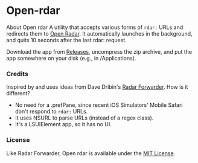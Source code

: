 # Open-rdar

About Open rdar
A utility that accepts various forms of `rdar:` URLs and redirects them to [Open Radar](http://openradar.appspot.com). It automatically launches in the background, and quits 10 seconds after the last rdar: request.

Download the app from [Releases](https://github.com/kolpanic/Open-rdar/releases), uncompress the zip archive, and put the app somewhere on your disk (e.g., in /Applications).

### Credits

Inspired by and uses ideas from Dave Dribin's [Radar Forwarder](http://www.dribin.org/dave/software/#radarforwarder). How is it different?

* No need for a .prefPane, since recent iOS Simulators' Mobile Safari don't respond to `rdar:` URLs.
* It uses NSURL to parse URLs (instead of a regex class).
* It's a LSUIElement app, so it has no UI.

### License

Like Radar Forwarder, Open rdar is available under the [MIT License](http://www.opensource.org/licenses/mit-license.php).
